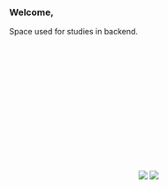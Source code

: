 ### Welcome,
Space used for studies in backend.
<br>
##

<br>

<div align = "center">
  <a href="https://github.com/PedroTDrehmer ">
  <img data-canonical-src="https://github-readme-stats.vercel.app/api/top-langs/?username=PedroTDrehmer&amp;layout=compact&amp;langs_count=7&amp;theme=dracula" style="max-width: 100%;" height="180em">
</div>

<br>

<div align = "center">
  <a href="https://www.linkedin.com/in/pedrodrehmer/"><img src="https://img.shields.io/badge/LinkedIn-0077B5?style=for-the-badge&logo=linkedin&logoColor=white" target="_blank"></a>
  <a href = "mailto:pedrodrehmer@outlook.com"><img src="https://img.shields.io/badge/Microsoft_Outlook-0078D4?style=for-the-badge&logo=microsoft-outlook&logoColor=white" target="_blank"></a>
</div>

